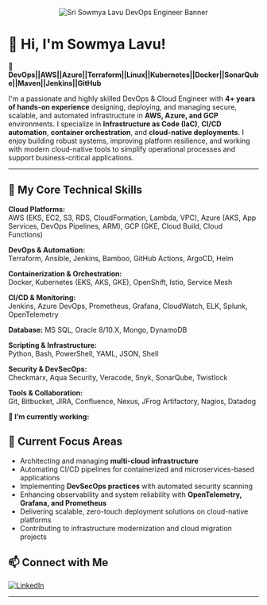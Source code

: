 <p align="center">
  <img src="https://camo.githubusercontent.com/3cc3d0ac715da0894600d746245282f9d57a05ebc61445a63c2ba6e3f245cbf1/68747470733a2f2f73696d706c65636f64696e672e6465762f6173736574732f6465766f70732e676966" alt="Sri Sowmya Lavu DevOps Engineer Banner" />
</p>

# 👋 Hi, I'm Sowmya Lavu!

🚀 **DevOps||AWS||Azure||Terraform||Linux||Kubernetes||Docker||SonarQube||Maven||Jenkins||GitHub**

I'm a passionate and highly skilled DevOps & Cloud Engineer with **4+ years of hands-on experience** designing, deploying, and managing secure, scalable, and automated infrastructure in **AWS, Azure, and GCP** environments. I specialize in **Infrastructure as Code (IaC)**, **CI/CD automation**, **container orchestration**, and **cloud-native deployments**. I enjoy building robust systems, improving platform resilience, and working with modern cloud-native tools to simplify operational processes and support business-critical applications.

---

## 📌 My Core Technical Skills

**Cloud Platforms:**  
AWS (EKS, EC2, S3, RDS, CloudFormation, Lambda, VPC), 
Azure (AKS, App Services, DevOps Pipelines, ARM), 
GCP (GKE, Cloud Build, Cloud Functions)

**DevOps & Automation:**  
Terraform, Ansible, Jenkins, Bamboo, GitHub Actions, ArgoCD, Helm

**Containerization & Orchestration:**  
Docker, Kubernetes (EKS, AKS, GKE), OpenShift, Istio, Service Mesh

**CI/CD & Monitoring:**  
Jenkins, Azure DevOps, Prometheus, Grafana, CloudWatch, ELK, Splunk, OpenTelemetry

**Database:**
MS SQL, Oracle 8/10.X, Mongo, DynamoDB

**Scripting & Infrastructure:**  
Python, Bash, PowerShell, YAML, JSON, Shell

**Security & DevSecOps:**  
Checkmarx, Aqua Security, Veracode, Snyk, SonarQube, Twistlock

**Tools & Collaboration:**  
Git, Bitbucket, JIRA, Confluence, Nexus, JFrog Artifactory, Nagios, Datadog

**🔭 I’m currently working:**



## 🔧 Current Focus Areas

- Architecting and managing **multi-cloud infrastructure**
- Automating CI/CD pipelines for containerized and microservices-based applications
- Implementing **DevSecOps practices** with automated security scanning
- Enhancing observability and system reliability with **OpenTelemetry, Grafana, and Prometheus**
- Delivering scalable, zero-touch deployment solutions on cloud-native platforms
- Contributing to infrastructure modernization and cloud migration projects
  


## 📫 Connect with Me

[![LinkedIn](https://img.shields.io/badge/LinkedIn-Connect-blue?style=for-the-badge&logo=linkedin)](https://www.linkedin.com/in/srisowmyalavu03)

---

